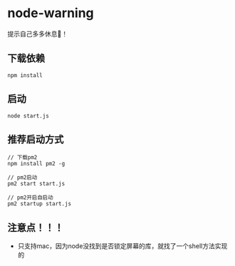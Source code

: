 # node-warning

提示自己多多休息🦆！




## 下载依赖

```
npm install
```


## 启动

```
node start.js
```



## 推荐启动方式

```
// 下载pm2
npm install pm2 -g

// pm2启动
pm2 start start.js

// pm2开启自启动
pm2 startup start.js
```



## 注意点！！！

- 只支持mac，因为node没找到是否锁定屏幕的库，就找了一个shell方法实现的